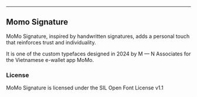 ----

## Momo Signature

MoMo Signature, inspired by handwritten signatures, adds a personal touch that reinforces trust and individuality.

It is one of the custom typefaces designed in 2024 by M — N Associates for the Vietnamese e-wallet app MoMo.

### License

MoMo Signature is licensed under the SIL Open Font License v1.1
